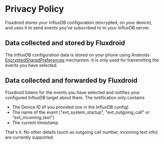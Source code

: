 # Privacy Policy

Fluxdroid stores your InfluxDB configuration (encrypted, on your device), and uses it to send events you've subscribed to to your InfluxDB server.

## Data collected and stored by Fluxdroid

The InfluxDB configuration data is stored on your phone using Androids [EncryptedSharedPreferences](https://developer.android.com/reference/androidx/security/crypto/EncryptedSharedPreferences)
mechanism. It is only used for transmitting the events you have selected.

## Data collected and forwarded by Fluxdroid

Fluxdroid listens for the events you have selected and notifies your configured InfluxDB target about them. The notification only contains

 - The Device ID (if you provided one in the InfluxDB config)
 - The name of the event ("evt_system_startup", "evt_outgoing_call" or "evt_incoming_text")
 - The current timestamp

That's it. No other details (such as outgoing call number, incoming text info) are currently supported.
